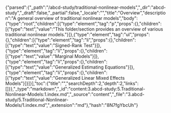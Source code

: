 {"parsed":{"_path":"/abcd-study/traditional-nonlinear-models","_dir":"abcd-study","_draft":false,"_partial":false,"_locale":"","title":"Overview","description":"A general overview of traditional nonlinear models","body":{"type":"root","children":[{"type":"element","tag":"p","props":{},"children":[{"type":"text","value":"This folder/section provides an overview of various traditional nonlinear models."}]},{"type":"element","tag":"ul","props":{},"children":[{"type":"element","tag":"li","props":{},"children":[{"type":"text","value":"Signed-Rank Test"}]},{"type":"element","tag":"li","props":{},"children":[{"type":"text","value":"Marginal Models"}]},{"type":"element","tag":"li","props":{},"children":[{"type":"text","value":"Generalized Estimating Equations"}]},{"type":"element","tag":"li","props":{},"children":[{"type":"text","value":"Generalized Linear Mixed Effects Models"}]}]}],"toc":{"title":"","searchDepth":2,"depth":2,"links":[]}},"_type":"markdown","_id":"content:3.abcd-study:5.Traditional-Nonlinear-Models:1.index.md","_source":"content","_file":"3.abcd-study/5.Traditional-Nonlinear-Models/1.index.md","_extension":"md"},"hash":"8N7fgYbcUh"}